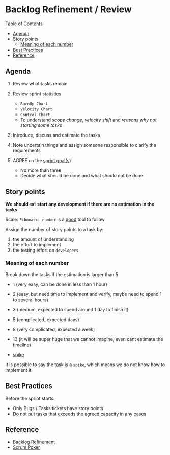 # Backlog Refinement / Review <!-- omit in toc -->

Table of Contents

- [Agenda](#agenda)
- [Story points](#story-points)
  - [Meaning of each number](#meaning-of-each-number)
- [Best Practices](#best-practices)
- [Reference](#reference)

## Agenda

1. Review what tasks remain

2. Review sprint statistics
   - `BurnUp Chart`
   - `Velocity Chart`
   - `Control Chart`
   - To understand _scope change_, _velocity shift_ and _reasons why not starting some tasks_

3. Introduce, discuss and estimate the tasks

4. Note uncertain things and assign someone responsible to clarify the requirements

5. AGREE on the [sprint goal(s)](https://www.scrum.org/resources/what-sprint-goal)
   - No more than three
   - Decide what should be done and what should not be done

## Story points

**We should `NOT` start any development if there are no estimation in the tasks**

Scale: `Fibonacci number` is a [good](https://www.mountaingoatsoftware.com/blog/why-the-fibonacci-sequence-works-well-for-estimating "https://www.mountaingoatsoftware.com/blog/why-the-fibonacci-sequence-works-well-for-estimating") tool to follow

Assign the number of story points to a task by:

1. the amount of understanding
2. the effort to implement
3. the testing effort on `developers`

### Meaning of each number

Break down the tasks if the estimation is larger than 5

- 1 (very easy, can be done in less than 1 hour)
- 2 (easy, but need time to implement and verify, maybe need to spend 1 to several hours)
- 3 (medium, expected to spend around 1 day to finish it)
- 5 (complicated, expected days)

- 8 (very complicated, expected a week)

- 13 (it will be super huge that we cannot imagine, even cant estimate the timeline)

- [spike](https://www.visual-paradigm.com/scrum/what-is-scrum-spike "https://www.visual-paradigm.com/scrum/what-is-scrum-spike")

It is possible to say the task is a `spike`, which means we do not know how to implement it

## Best Practices

Before the sprint starts:
  - Only Bugs / Tasks tickets have story points
  - Do not put tasks that exceeds the agreed capacity in any cases

## Reference

- [Backlog Refinement](https://www.atlassian.com/agile/scrum/backlog-refinement "https://www.atlassian.com/agile/scrum/backlog-refinement")
- [Scrum Poker](https://www.scrumpoker-online.org/en)
